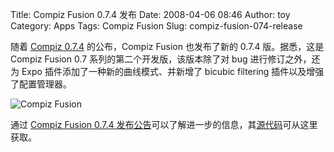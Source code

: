 Title: Compiz Fusion 0.7.4 发布
Date: 2008-04-06 08:46
Author: toy
Category: Apps
Tags: Compiz Fusion
Slug: compiz-fusion-074-release

随着 [Compiz
0.7.4](http://lists.freedesktop.org/archives/compiz/2008-April/003074.html)
的公布，Compiz Fusion 也发布了新的 0.7.4 版。据悉，这是 Compiz Fusion
0.7 系列的第二个开发版，该版本除了对 bug 进行修订之外，还为 Expo
插件添加了一种新的曲线模式、并新增了 bicubic filtering
插件以及增强了配置管理器。

![Compiz Fusion](http://i.linuxtoy.org/i/logo/compiz-fusion.png)

通过 [Compiz Fusion 0.7.4
发布公告](http://lists.compiz-fusion.org/pipermail/community/2008-April/000169.html)可以了解进一步的信息，其[源代码](http://releases.compiz-fusion.org/0.7.4/)可从这里获取。
